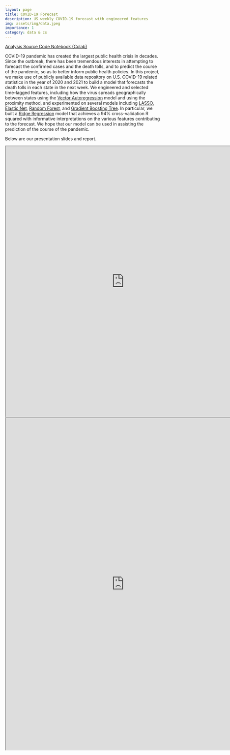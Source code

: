 ```yaml
---
layout: page
title: COVID-19 Forecast
description: US weekly COVID-19 forecast with engineered features
img: assets/img/data.jpeg
importance: 1
category: data & cs
---
```


<a href="https://drive.google.com/file/d/1wpWON0dwaVlqmlYPqJD7YxrNC25m9Yyr/view?usp=sharing">Analysis Source Code Notebook (Colab)</a><br>

COVID-19 pandemic has created the largest public health crisis in decades. Since the outbreak, there has been tremendous interests in attempting to forecast the confirmed cases and the death tolls, and to predict the course of the pandemic, so as to better inform public health policies. In this project, we make use of publicly available data repository on U.S. COVID-19 related statistics in the year of 2020 and 2021 to build a model that forecasts the death tolls in each state in the next week. We engineered and selected time-lagged features, including how the virus spreads geographically between states using the <a href="https://en.wikipedia.org/wiki/Vector_autoregression">Vector Autoregression</a> model and using the proximity method, and experimented on several models including <a href="https://en.wikipedia.org/wiki/Lasso_(statistics)">LASSO</a>, <a href="https://en.wikipedia.org/wiki/Elastic_net_regularization">Elastic Net</a>, <a href="https://en.wikipedia.org/wiki/Random_forest">Random Forest</a>, and <a href="https://en.wikipedia.org/wiki/Gradient_boosting">Gradient Boosting Tree</a>. In particular, we built a <a href="https://en.wikipedia.org/wiki/Ridge_regression">Ridge Regression</a> model that achieves a 94% cross-validation R squared with informative interpretations on the various features contributing to the forecast. We hope that our model can be used in assisting the prediction of the course of the pandemic. 

Below are our presentation slides and report.

<iframe src="https://drive.google.com/file/d/1hRw32r9eAWB699NSg-6j7Gh39EgA-iGD/preview" width="770" height="880" allow="autoplay"></iframe>
<br>
<iframe src="https://drive.google.com/file/d/10zHszJ6d3xaJ_h9k9kwiLxXHiDwRaYQp/preview" width="770" height="1080" allow="autoplay"></iframe>



